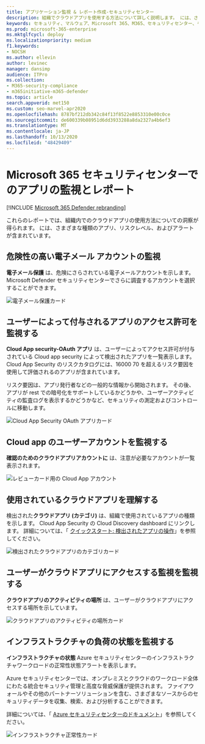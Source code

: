 ```yaml
---
title: アプリケーション監視 & レポート作成-セキュリティセンター
description: 組織でクラウドアプリを使用する方法について詳しく説明します。 には、さまざまな種類のアプリ、リスクレベル、およびアラートが含まれています。
keywords: セキュリティ、マルウェア、Microsoft 365、M365、セキュリティセンター、モニター、レポート、アプリ
ms.prod: microsoft-365-enterprise
ms.mktglfcycl: deploy
ms.localizationpriority: medium
f1.keywords:
- NOCSH
ms.author: ellevin
author: levinec
manager: dansimp
audience: ITPro
ms.collection:
- M365-security-compliance
- m365initiative-m365-defender
ms.topic: article
search.appverid: met150
ms.custom: seo-marvel-apr2020
ms.openlocfilehash: 8787bf212db342c84f13f8522e8853310e00c0ce
ms.sourcegitcommit: de600339b08951d6dd3933288a8da2327a4b6ef3
ms.translationtype: MT
ms.contentlocale: ja-JP
ms.lasthandoff: 10/13/2020
ms.locfileid: "48429409"
---
```

# <a name="app-monitoring-and-reporting-in-the-microsoft-365-security-center"></a>Microsoft 365 セキュリティセンターでのアプリの監視とレポート

[!INCLUDE [Microsoft 365 Defender rebranding](../includes/microsoft-defender.md)]


これらのレポートでは、組織内でのクラウドアプリの使用方法についての洞察が得られます。 には、さまざまな種類のアプリ、リスクレベル、およびアラートが含まれています。

## <a name="monitor-email-accounts-at-risk"></a>危険性の高い電子メール アカウントの監視

**電子メール保護** は、危険にさらされている電子メールアカウントを示します。 Microsoft Defender セキュリティセンターでさらに調査するアカウントを選択することができます。

![電子メール保護カード](../../media/email-protection.png)

## <a name="monitor-app-permissions-granted-by-users"></a>ユーザーによって付与されるアプリのアクセス許可を監視する

**Cloud App security-OAuth アプリ** は、ユーザーによってアクセス許可が付与されている Cloud app security によって検出されたアプリを一覧表示します。 Cloud App Security のリスクカタログには、16000 70 を超えるリスク要因を使用して評価されるのアプリが含まれています。

リスク要因は、アプリ発行者などの一般的な情報から開始されます。 その後、アプリが rest での暗号化をサポートしているかどうかや、ユーザーアクティビティの監査ログを表示するかどうかなど、セキュリティの測定およびコントロールに移動します。

![Cloud App Security OAuth アプリカード](../../media/cloud-app-security-oauth-apps.png)

## <a name="monitor-cloud-app-user-accounts"></a>Cloud app のユーザーアカウントを監視する

**確認のためのクラウドアプリアカウントに** は、注意が必要なアカウントが一覧表示されます。

![レビューカード用の Cloud App アカウント](../../media/cloud-app-accounts-for-review.png)

## <a name="understand-which-cloud-apps-are-used"></a>使用されているクラウドアプリを理解する

検出された**クラウドアプリ (カテゴリ)** は、組織で使用されているアプリの種類を示します。 Cloud App Security の Cloud Discovery dashboard にリンクします。 詳細については、「 [クイックスタート: 検出されたアプリの操作](https://docs.microsoft.com/cloud-app-security/discovered-apps)」を参照してください。  

![検出されたクラウドアプリのカテゴリカード](../../media/discovered-cloud-apps-categories.png)

## <a name="monitor-where-users-access-cloud-apps"></a>ユーザーがクラウドアプリにアクセスする監視を監視する

**クラウドアプリのアクティビティの場所** は、ユーザーがクラウドアプリにアクセスする場所を示しています。

![クラウドアプリのアクティビティの場所カード](../../media/cloud-app-activity-locations.png)

## <a name="monitor-health-for-infrastructure-workloads"></a>インフラストラクチャの負荷の状態を監視する

**インフラストラクチャの状態** Azure セキュリティセンターのインフラストラクチャワークロードの正常性状態アラートを表示します。

Azure セキュリティセンターでは、オンプレミスとクラウドのワークロード全体にわたる統合セキュリティ管理と高度な脅威保護が提供されます。 ファイアウォールやその他のパートナーソリューションを含む、さまざまなソースからのセキュリティデータを収集、検索、および分析することができます。

詳細については、「 [Azure セキュリティセンターのドキュメント](https://docs.microsoft.com/azure/security-center/)」を参照してください。

![インフラストラクチャ正常性カード](../../media/infrastructure-health.png)
